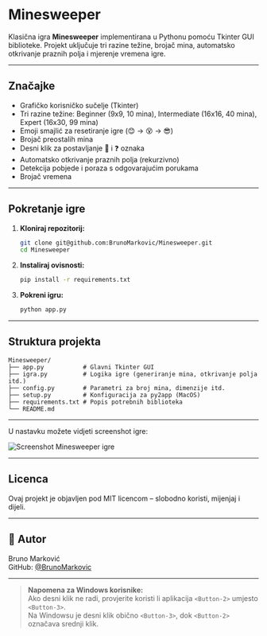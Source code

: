 # Minesweeper

Klasična igra **Minesweeper** implementirana u Pythonu pomoću Tkinter GUI biblioteke. Projekt uključuje tri razine težine, brojač mina, automatsko otkrivanje praznih polja i mjerenje vremena igre.

---

## Značajke

- Grafičko korisničko sučelje (Tkinter)
- Tri razine težine: Beginner (9x9, 10 mina), Intermediate (16x16, 40 mina), Expert (16x30, 99 mina)
- Emoji smajlić za resetiranje igre (😊 → 😵 → 😎)
- Brojač preostalih mina
- Desni klik za postavljanje 🚩 i ❓ oznaka
- Automatsko otkrivanje praznih polja (rekurzivno)
- Detekcija pobjede i poraza s odgovarajućim porukama
- Brojač vremena

---

## Pokretanje igre

1. **Kloniraj repozitorij:**

   ```bash
   git clone git@github.com:BrunoMarkovic/Minesweeper.git
   cd Minesweeper
   ```

2. **Instaliraj ovisnosti:**

   ```bash
   pip install -r requirements.txt
   ```

3. **Pokreni igru:**

   ```bash
   python app.py
   ```

---

## Struktura projekta

```text
Minesweeper/
├── app.py           # Glavni Tkinter GUI
├── igra.py          # Logika igre (generiranje mina, otkrivanje polja itd.)
├── config.py        # Parametri za broj mina, dimenzije itd.
├── setup.py         # Konfiguracija za py2app (MacOS)
├── requirements.txt # Popis potrebnih biblioteka
└── README.md
```

---

U nastavku možete vidjeti screenshot igre:

![Screenshot Minesweeper igre](images/screenshot.png)

---

## Licenca

Ovaj projekt je objavljen pod MIT licencom – slobodno koristi, mijenjaj i dijeli.

---

## 👤 Autor

Bruno Marković  
GitHub: [@BrunoMarkovic](https://github.com/BrunoMarkovic)

---

> **Napomena za Windows korisnike:**  
> Ako desni klik ne radi, provjerite koristi li aplikacija `<Button-2>` umjesto `<Button-3>`.  
> Na Windowsu je desni klik obično `<Button-3>`, dok `<Button-2>` označava srednji klik.
